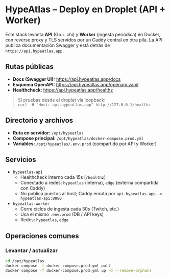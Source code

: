 # HypeAtlas – Deploy en Droplet (API + Worker)

Este stack levanta **API** (Go + chi) y **Worker** (ingesta periódica) en Docker,
con reverse proxy y TLS servidos por un Caddy central en otra pila.
La API publica documentación Swagger y está detrás de `https://api.hypeatlas.app`.

## Rutas públicas

- **Docs (Swagger UI):** https://api.hypeatlas.app/docs
- **Esquema OpenAPI:**  https://api.hypeatlas.app/openapi.yaml
- **Healthcheck:**      https://api.hypeatlas.app/healthz

> Si pruebas desde el droplet vía loopback:  
> `curl -H "Host: api.hypeatlas.app" http://127.0.0.1/healthz`

## Directorio y archivos

- **Ruta en servidor:** `/opt/hypeatlas`
- **Compose principal:** `/opt/hypeatlas/docker-compose.prod.yml`
- **Variables:** `/opt/hypeatlas/.env.prod` (compartido por API y Worker)

## Servicios

- `hypeatlas-api`
  - Healthcheck interno cada 15s (`/healthz`)
  - Conectado a redes: `hypeatlas` (interna), `edge` (externa compartida con Caddy)
  - No publica puertos al host; Caddy enruta por `api.hypeatlas.app -> hypeatlas-api:8080`
- `hypeatlas-worker`
  - Corre ciclos de ingesta cada 30s (Twitch, etc.)
  - Usa el mismo `.env.prod` (DB / API keys)
  - Redes: `hypeatlas`, `edge`

## Operaciones comunes

### Levantar / actualizar

```bash
cd /opt/hypeatlas
docker compose -f docker-compose.prod.yml pull
docker compose -f docker-compose.prod.yml up -d --remove-orphans
